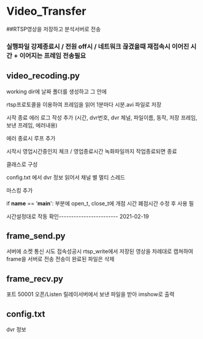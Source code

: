 # Video_Transfer
##RTSP영상을 저장하고 분석서버로 전송

### 실행파일 강제종료시 / 전원 off시 / 네트워크 끊겼을때 재접속시 이어진 시간 + 이어지는 프레임 전송필요

## video_recoding.py

working dir에 날짜 폴더를 생성하고 그 안에

rtsp프로토콜을 이용하여 프레임을 읽어 1분마다 시분.avi 파일로 저장

시작 종료 에러 로그 작성 추가 (시간, dvr번호, dvr 체널, 파일이름, 동작, 저장 프레임, 보낸 프레임, 에러내용) 

에러 종료시 루프 추가

시작시 영업시간중인지 체크 / 영업종료시간 녹화파일까지 작업종료되면 종료

클래스로 구성

config.txt 에서 dvr 정보 읽어서 채널 별 멀티 스레드

마스킹 추가

if __name__ == '__main__': 부분에 open_t, close_t에 개점 시간 폐점시간 수정 후 사용 필

시간설정대로 작동 확인------------------------ 2021-02-19



## frame_send.py
서버에 소켓 통신 시도
접속성공시
rtsp_write에서 저장된 영상을 차례대로 캡쳐하여 frame을 서버로 전송
전송이 완료된 파일은 삭제

## frame_recv.py
포트 50001 오픈/Listen
릴레이서버에서 보낸 파일을 받아 imshow로 출력

## config.txt

dvr 정보 
